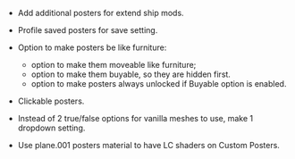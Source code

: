 - Add additional posters for extend ship mods.
- Profile saved posters for save setting.
- Option to make posters be like furniture:
  - option to make them moveable like furniture;
  - option to make them buyable, so they are hidden first.
  - option to make posters always unlocked if Buyable option is enabled.
- Clickable posters.

- Instead of 2 true/false options for vanilla meshes to use, make 1 dropdown setting.
- Use plane.001 posters material to have LC shaders on Custom Posters.